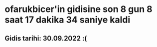 # ofarukbicer'in gidisine son 8 gun 8 saat 17 dakika 34 saniye kaldi

## Gidis tarihi: 30.09.2022 :(